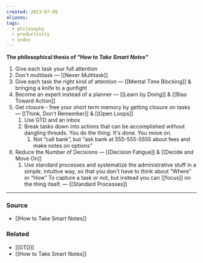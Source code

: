 ```yaml
---
created: 2023-07-08
aliases: 
tags:
  - philosophy
  - productivity
  - index
---
```

**The philosophical thesis of *"How to Take Smart Notes"***

1. Give each task your full attention
2. Don't multitask — [[Never Multitask]] 
3. Give each task the right kind of attention — [[Mental Time Blocking]] & bringing a knife to a gunfight
4. Become an expert instead of a planner — [[Learn by Doing]] & [[Bias Toward Action]]
5. Get closure - free your short term memory by getting closure on tasks — [[Think, Don't Remember]] & [[Open Loops]] 
    1. Use GTD and an inbox
    2. Break tasks down into actions that can be accomplished without dangling threads. You do the thing. It's done. You move on.
        1. Not “call bank”, but “ask bank at 555-555-5555 about fees and make notes on options”
6. Reduce the Number of Decisions — [[Decision Fatigue]] & [[Decide and Move On]] 
    1. Use standard processes and systematize the administrative stuff in a simple, intuitive way, so that you don't have to think about “Where” or “How” To capture a task or not, but instead you can [[focus]] on the thing itself. — [[Standard Processes]] 

****
### Source
- [[How to Take Smart Notes]]

### Related
- [[GTD]] 
- [[How to Take Smart Notes]]